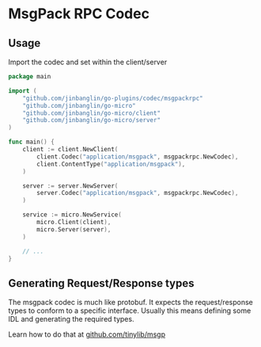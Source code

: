 # MsgPack RPC Codec

## Usage

Import the codec and set within the client/server
```go
package main

import (
    "github.com/jinbanglin/go-plugins/codec/msgpackrpc"
    "github.com/jinbanglin/go-micro"
    "github.com/jinbanglin/go-micro/client"
    "github.com/jinbanglin/go-micro/server"
)

func main() {
    client := client.NewClient(
        client.Codec("application/msgpack", msgpackrpc.NewCodec),
        client.ContentType("application/msgpack"),
    )

    server := server.NewServer(
        server.Codec("application/msgpack", msgpackrpc.NewCodec),
    )

    service := micro.NewService(
        micro.Client(client),
        micro.Server(server),
    )

    // ...
}
```

## Generating Request/Response types

The msgpack codec is much like protobuf. It expects the request/response types to conform to a specific interface. Usually this 
means defining some IDL and generating the required types. 

Learn how to do that at [github.com/tinylib/msgp](https://github.com/tinylib/msgp)

